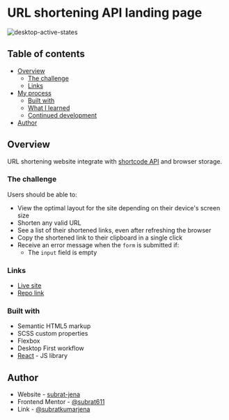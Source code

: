 # URL shortening API landing page

![desktop-active-states](https://user-images.githubusercontent.com/77252075/217712256-c5fd0ea8-c671-4860-9e47-ffcb9ef407b7.jpg)

## Table of contents

- [Overview](#overview)
  - [The challenge](#the-challenge)
  - [Links](#links)
- [My process](#my-process)
  - [Built with](#built-with)
  - [What I learned](#what-i-learned)
  - [Continued development](#continued-development)
- [Author](#author)

## Overview

URL shortening website integrate with [shortcode API](https://shrtco.de/) and browser storage.

### The challenge

Users should be able to:

- View the optimal layout for the site depending on their device's screen size
- Shorten any valid URL
- See a list of their shortened links, even after refreshing the browser
- Copy the shortened link to their clipboard in a single click
- Receive an error message when the `form` is submitted if:
  - The `input` field is empty

### Links

- [Live site]()
- [Repo link](https://your-live-site-url.com)

### Built with

- Semantic HTML5 markup
- SCSS custom properties
- Flexbox
- Desktop First workflow
- [React](https://reactjs.org/) - JS library

## Author

- Website - [subrat-jena](https://subrat-jena.netlify.app/)
- Frontend Mentor - [@subrat611](https://www.frontendmentor.io/profile/subrat611)
- Link - [@subratkumarjena](https://www.linkedin.com/in/subratkumarjena)
